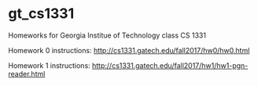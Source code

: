 # gt_cs1331

Homeworks for Georgia Institue of Technology class CS 1331

Homework 0 instructions: http://cs1331.gatech.edu/fall2017/hw0/hw0.html

Homework 1 instructions: http://cs1331.gatech.edu/fall2017/hw1/hw1-pgn-reader.html